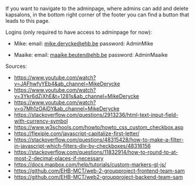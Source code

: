 If you want to navigate to the adminpage, where admins can add and delete kapsalons, in the bottom right corner of
the footer you can find a button that leads to this page.

Logins (only required to have access to adminpage for now):
- Mike:
email: mike.derycke@ehb.be
password: AdminMike

- Maaike:
email: maaike.beuten@ehb.be
password: AdminMaaike

Sources:
- https://www.youtube.com/watch?v=JAFhwfyYEb4&ab_channel=MikeDerycke
- https://www.youtube.com/watch?v=3Ykr6dZjXhE&t=1281s&ab_channel=MikeDerycke
- https://www.youtube.com/watch?v=o7Mh1zOAjDY&ab_channel=MikeDerycke
- https://stackoverflow.com/questions/2913236/html-text-input-field-with-currency-symbol
- https://www.w3schools.com/howto/howto_css_custom_checkbox.asp
- https://flexiple.com/javascript-capitalize-first-letter/
- https://stackoverflow.com/questions/48315428/how-to-make-a-filter-in-javascript-which-filters-div-by-checkboxes/48316156
- https://stackoverflow.com/questions/11832914/how-to-round-to-at-most-2-decimal-places-if-necessary
- https://docs.mapbox.com/help/tutorials/custom-markers-gl-js/
- https://github.com/EHB-MCT/web-2-groupproject-frontend-team-sam
- https://github.com/EHB-MCT/web2-groupproject-backend-team-sam
